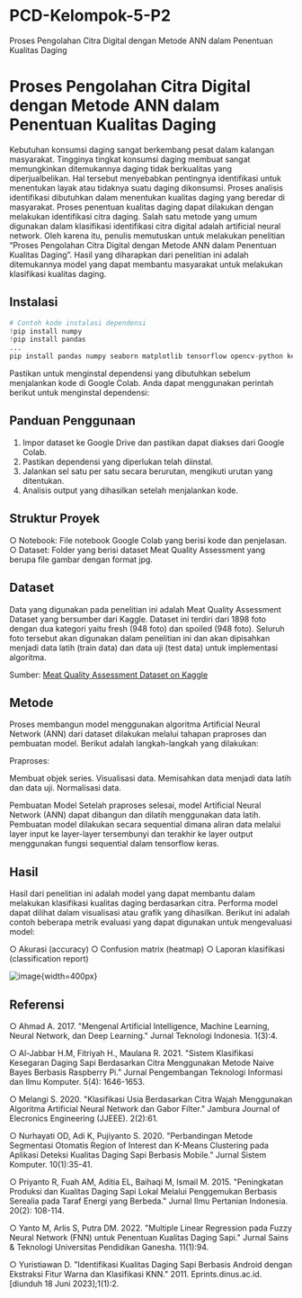 # PCD-Kelompok-5-P2
Proses Pengolahan Citra Digital dengan Metode ANN dalam Penentuan Kualitas Daging
# Proses Pengolahan Citra Digital dengan Metode ANN dalam Penentuan Kualitas Daging

Kebutuhan konsumsi daging sangat berkembang pesat dalam kalangan masyarakat. Tingginya tingkat konsumsi daging membuat sangat memungkinkan ditemukannya daging tidak berkualitas yang diperjualbelikan. Hal tersebut menyebabkan pentingnya identifikasi untuk menentukan layak atau tidaknya suatu daging dikonsumsi. Proses analisis identifikasi dibutuhkan dalam menentukan kualitas daging yang beredar di masyarakat. Proses penentuan kualitas daging dapat dilakukan dengan melakukan identifikasi citra daging. Salah satu metode yang umum digunakan dalam klasifikasi identifikasi citra digital adalah artificial neural network. Oleh karena itu, penulis memutuskan untuk melakukan penelitian “Proses Pengolahan Citra Digital dengan Metode ANN dalam Penentuan Kualitas Daging”. Hasil yang diharapkan dari penelitian ini adalah ditemukannya model yang dapat membantu masyarakat untuk melakukan klasifikasi kualitas daging.

## Instalasi

```python
# Contoh kode instalasi dependensi
!pip install numpy
!pip install pandas
...
pip install pandas numpy seaborn matplotlib tensorflow opencv-python keras scikit-learn lightgbm xgboost catboost
```

Pastikan untuk menginstal dependensi yang dibutuhkan sebelum menjalankan kode di Google Colab. Anda dapat menggunakan perintah berikut untuk menginstal dependensi:

## Panduan Penggunaan
1. Impor dataset ke Google Drive dan pastikan dapat diakses dari Google Colab.
2. Pastikan dependensi yang diperlukan telah diinstal.
3. Jalankan sel satu per satu secara berurutan, mengikuti urutan yang ditentukan.
4. Analisis output yang dihasilkan setelah menjalankan kode.

## Struktur Proyek
○ Notebook: File notebook Google Colab yang berisi kode dan penjelasan.
○ Dataset: Folder yang berisi dataset Meat Quality Assessment yang berupa file gambar dengan format jpg.

## Dataset
Data yang digunakan pada penelitian ini adalah Meat Quality Assessment Dataset yang bersumber dari Kaggle. Dataset ini terdiri dari 1898 foto dengan dua kategori yaitu fresh (948 foto) dan spoiled (948 foto). Seluruh foto tersebut akan digunakan dalam penelitian ini dan akan dipisahkan menjadi data latih (train data) dan data uji (test data) untuk implementasi algoritma.

Sumber: [Meat Quality Assessment Dataset on Kaggle](https://www.kaggle.com/datasets/crowww/meat-quality-assessment-based-on-deep-learning)

## Metode
Proses membangun model menggunakan algoritma Artificial Neural Network (ANN) dari dataset dilakukan melalui tahapan praproses dan pembuatan model. Berikut adalah langkah-langkah yang dilakukan:

Praproses:

Membuat objek series.
Visualisasi data.
Memisahkan data menjadi data latih dan data uji.
Normalisasi data.

Pembuatan Model
Setelah praproses selesai, model Artificial Neural Network (ANN) dapat dibangun dan dilatih menggunakan data latih. Pembuatan model dilakukan secara sequential dimana aliran data melalui layer input ke layer-layer tersembunyi dan terakhir ke layer output menggunakan fungsi sequential dalam tensorflow keras. 

## Hasil
Hasil dari penelitian ini adalah model yang dapat membantu dalam melakukan klasifikasi kualitas daging berdasarkan citra. Performa model dapat dilihat dalam visualisasi atau grafik yang dihasilkan. Berikut ini adalah contoh beberapa metrik evaluasi yang dapat digunakan untuk mengevaluasi model:

○ Akurasi (accuracy)
○ Confusion matrix (heatmap)
○ Laporan klasifikasi (classification report)

![image](https://github.com/PatJoo/PCD-Kelompok-5-P2/assets/86305950/adbb2731-9ae7-4220-aad2-6ce53ce2fb8c){width=400px}


## Referensi
○ Ahmad A. 2017. "Mengenal Artificial Intelligence, Machine Learning, Neural Network, dan Deep Learning." Jurnal Teknologi Indonesia. 1(3):4.

○ Al-Jabbar H.M, Fitriyah H., Maulana R. 2021. "Sistem Klasifikasi Kesegaran Daging Sapi Berdasarkan Citra Menggunakan Metode Naive Bayes Berbasis Raspberry Pi." Jurnal Pengembangan Teknologi Informasi dan Ilmu Komputer. 5(4): 1646-1653.

○ Melangi S. 2020. "Klasifikasi Usia Berdasarkan Citra Wajah Menggunakan Algoritma Artificial Neural Network dan Gabor Filter." Jambura Journal of Elecronics Engineering (JJEEE). 2(2):61.

○ Nurhayati OD, Adi K, Pujiyanto S. 2020. "Perbandingan Metode Segmentasi Otomatis Region of Interest dan K-Means Clustering pada Aplikasi Deteksi Kualitas Daging Sapi Berbasis Mobile." Jurnal Sistem Komputer. 10(1):35-41.

○ Priyanto R, Fuah AM, Aditia EL, Baihaqi M, Ismail M. 2015. "Peningkatan Produksi dan Kualitas Daging Sapi Lokal Melalui Penggemukan Berbasis Serealia pada Taraf Energi yang Berbeda." Jurnal Ilmu Pertanian Indonesia. 20(2): 108-114.

○ Yanto M, Arlis S, Putra DM. 2022. "Multiple Linear Regression pada Fuzzy Neural Network (FNN) untuk Penentuan Kualitas Daging Sapi." Jurnal Sains & Teknologi Universitas Pendidikan Ganesha. 11(1):94.

○ Yuristiawan D. "Identifikasi Kualitas Daging Sapi Berbasis Android dengan Ekstraksi Fitur Warna dan Klasifikasi KNN." 2011. Eprints.dinus.ac.id. [diunduh 18 Juni 2023];1(1):2.

